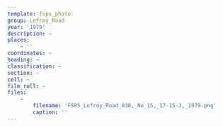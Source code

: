 ```yaml
---
template: fsps_photo
group: Lefroy_Road
year: '1979'
description: ~
places:
    - ''
coordinates: ~
heading: ~
classification: ~
section: ~
cell: ~
film_roll: ~
files:
    -
        filename: 'FSPS_Lefroy_Road_030,_No_15,_17-15-J,_1979.png'
        caption: ''
---
```

